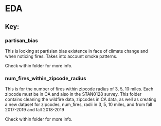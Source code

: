 # EDA

## Key:

### partisan_bias

This is looking at partisian bias existence in face of climate change and when noticing fires. Takes into account smoke patterns. 

Check within folder for more info. 

### num_fires_within_zipcode_radius

This is for the number of fires within zipcode radius of 3, 5, 10 miles. Each zipcode must be in CA and also in the STAN0128 survey. This folder contains cleaning the wildfire data, zipcodes in CA data, as well as creating a new dataset for zipcodes, num_fires, radii in 3, 5, 10 miles, and from fall 2017-2019 and fall 2018-2019 

Check within folder for more info. 
